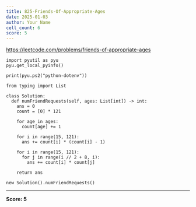 ```yaml
---
title: 825-Friends-Of-Appropriate-Ages
date: 2025-01-03
author: Your Name
cell_count: 6
score: 5
---
```


https://leetcode.com/problems/friends-of-appropriate-ages


```
import pyutil as pyu
pyu.get_local_pyinfo()
```


```
print(pyu.ps2("python-dotenv"))
```


```
from typing import List
```


```
class Solution:
  def numFriendRequests(self, ages: List[int]) -> int:
    ans = 0
    count = [0] * 121

    for age in ages:
      count[age] += 1

    for i in range(15, 121):
      ans += count[i] * (count[i] - 1)

    for i in range(15, 121):
      for j in range(i // 2 + 8, i):
        ans += count[i] * count[j]

    return ans
```


```
new Solution().numFriendRequests()
```


---
**Score: 5**